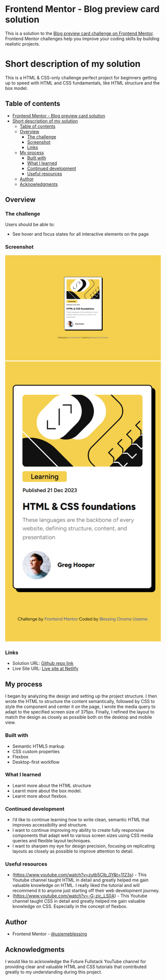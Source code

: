 # Frontend Mentor - Blog preview card solution

This is a solution to the [Blog preview card challenge on Frontend Mentor](https://www.frontendmentor.io/challenges/blog-preview-card-ckPaj01IcS). Frontend Mentor challenges help you improve your coding skills by building realistic projects.

# Short description of my solution

This is a HTML & CSS-only challenge perfect project for beginners getting up to speed with HTML and CSS fundamentals, like HTML structure and the box model.

## Table of contents

-   [Frontend Mentor - Blog preview card solution](#frontend-mentor---blog-preview-card-solution)
-   [Short description of my solution](#short-description-of-my-solution)
    -   [Table of contents](#table-of-contents)
    -   [Overview](#overview)
        -   [The challenge](#the-challenge)
        -   [Screenshot](#screenshot)
        -   [Links](#links)
    -   [My process](#my-process)
        -   [Built with](#built-with)
        -   [What I learned](#what-i-learned)
        -   [Continued development](#continued-development)
        -   [Useful resources](#useful-resources)
    -   [Author](#author)
    -   [Acknowledgments](#acknowledgments)

## Overview

### The challenge

Users should be able to:

-   See hover and focus states for all interactive elements on the page

### Screenshot

![Desktop view](./my-solution/desktop-view.png)
![Mobile view](./my-solution/mobile-view.png)

### Links

-   Solution URL: [Github repo link](https://github.com/usiemeblessing/blog-review-card)
-   Live Site URL: [Live site at Netlify](usiemeblessing-blog-review-card)

## My process

I began by analyzing the design and setting up the project structure. I then wrote the HTML to structure the content semantically, followed by CSS to style the component and center it on the page, I wrote the media query to adapt to the specified screen size of 375px. Finally, I refined the layout to match the design as closely as possible both on the desktop and mobile view.

### Built with

-   Semantic HTML5 markup
-   CSS custom properties
-   Flexbox
-   Desktop-first workflow

### What I learned

-   Learnt more about the HTML structure
-   Learnt more about the box model.
-   Learnt more about flexbox.

### Continued development

-   I’d like to continue learning how to write clean, semantic HTML that improves accessibility and structure.
-   I want to continue improving my ability to create fully responsive components that adapt well to various screen sizes using CSS media queries and flexible layout techniques.
-   I want to sharpen my eye for design precision, focusing on replicating layouts as closely as possible to improve attention to detail.

### Useful resources

-   (https://www.youtube.com/watch?v=zutb5Clb_0Y&t=1123s) - This Youtube channel taught HTML in detail and greatly helped me gain valuable knowledge on HTML. I really liked the tutorial and will recommend it to anyone just starting off their web development journey.
-   (https://www.youtube.com/watch?v=-G-zic_LS0A) - This Youtube channel taught CSS in detail and greatly helped me gain valuable knowledge on CSS. Especially in the concept of flexbox.

## Author

-   Frontend Mentor - [@usiemeblessing](https://www.frontendmentor.io/profile/usiemeblesssing)

## Acknowledgments

I would like to acknowledge the Future Fullstack YouTube channel for providing clear and valuable HTML and CSS tutorials that contributed greatly to my understanding during this project.
